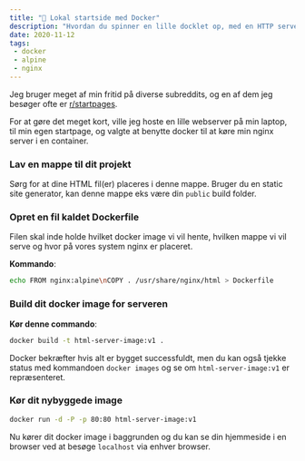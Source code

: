 ```yaml
---
title: "🐳 Lokal startside med Docker"
description: "Hvordan du spinner en lille docklet op, med en HTTP server via Docker2"
date: 2020-11-12
tags: 
 - docker
 - alpine
 - nginx
---
```


Jeg bruger meget af min fritid på diverse subreddits, og en af dem jeg besøger ofte er [r/startpages](https://reddit.com/r/startpages).

For at gøre det meget kort, ville jeg hoste en lille webserver på min laptop, til min egen startpage, og valgte at benytte docker til at køre min nginx server i en container.
### Lav en mappe til dit projekt
Sørg for at dine HTML fil(er) placeres i denne mappe. Bruger du en static site generator, kan denne mappe eks være din `public` build folder.

### Opret en fil kaldet Dockerfile

Filen skal inde holde hvilket docker image vi vil hente, hvilken mappe vi vil serve og hvor på vores system nginx er placeret.

**Kommando**:

``` bash
echo FROM nginx:alpine\nCOPY . /usr/share/nginx/html > Dockerfile
```

### Build dit docker image for serveren

**Kør denne commando**:

``` bash
docker build -t html-server-image:v1 .
```

Docker bekræfter hvis alt er bygget successfuldt, men du kan også tjekke status med kommandoen `docker images` og se om `html-server-image:v1` er repræsenteret.
### Kør dit nybyggede image

``` bash
docker run -d -P -p 80:80 html-server-image:v1
```

Nu kører dit docker image i baggrunden og du kan se din hjemmeside i en browser ved at besøge `localhost` via enhver browser.
